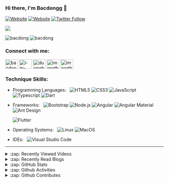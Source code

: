 ### Hi there, I'm Bacdongg 👋 ###

[![Website](https://img.shields.io/website?label=VLAUNCH.GROUP&style=for-the-badge&url=https%3A%2F%2Fvlaunch.group)](http://vlaunch.group/)
[![Website](https://img.shields.io/website?label=LAVISDECOR.ART&style=for-the-badge&url=https%3A%2F%2Flavisdecor.art)](http://lavisdecor.art/)
[![Twitter Follow](https://img.shields.io/twitter/follow/bacdongg?color=1DA1F2&logo=twitter&style=for-the-badge)](https://twitter.com/bacdongg)

![](https://komarev.com/ghpvc/?username=Bacdong&color=blueviolet&style=flat-square&label=Visitors)

<p align="left">
  <img src="https://github-readme-stats.vercel.app/api?username=bacdong&show_icons=true&locale=en&theme=tokyonight" alt="bacdong" />
  <img src="https://github-readme-stats.vercel.app/api/top-langs?username=bacdong&show_icons=true&locale=en&layout=compact&theme=tokyonight" alt="bacdong" />
</p>

### Connect with me: ###

<p align="left">
<a href="https://twitter.com/bacdongg" target="blank"><img align="center" src="https://cdn.jsdelivr.net/npm/simple-icons@3.0.1/icons/twitter.svg" alt="bacdongg" height="30" width="40" /></a>
<a href="https://linkedin.com/in/i-m-bacdongg-0218571b1" target="blank"><img align="center" src="https://cdn.jsdelivr.net/npm/simple-icons@3.0.1/icons/linkedin.svg" alt="i-m-bacdongg-0218571b1" height="30" width="40" /></a>
<a href="https://fb.com/duongbacdong.2000" target="blank"><img align="center" src="https://cdn.jsdelivr.net/npm/simple-icons@3.0.1/icons/facebook.svg" alt="duongbacdong.2000" height="30" width="40" /></a>
<a href="https://instagram.com/imnortheasthat" target="blank"><img align="center" src="https://cdn.jsdelivr.net/npm/simple-icons@3.0.1/icons/instagram.svg" alt="imnortheasthat" height="30" width="40" /></a>
  <a href="https://www.youtube.com/channel/UC2tyyHnpy_gS30lI740K3CA" target="blank"><img align="center" src="https://cdn.jsdelivr.net/npm/simple-icons@3.0.1/icons/youtube.svg" alt="imnortheasthat" height="30" width="40" /></a>
</p>

### Technique Skills: ###

- Programming Languages: &nbsp;
  ![HTML5](https://img.shields.io/badge/-HTML-333333?style=flat&logo=HTML5)
  ![CSS3](https://img.shields.io/badge/-CSS-333333?style=flat&logo=CSS3&logoColor=1572B6)
  ![JavaScript](https://img.shields.io/badge/-JavaScript-333333?style=flat&logo=javascript)
  ![Typescript](https://img.shields.io/badge/-Typescript-333333?style=flat&logo=typescript)
  ![Dart](https://img.shields.io/badge/-Dart-333333?style=flat&logo=Dart&logoColor=007ACC)

- Frameworks: &nbsp;
  ![Bootstrap](https://img.shields.io/badge/-Bootstrap-333333?style=flat&logo=bootstrap&logoColor=563D7C)
  ![Node.js](https://img.shields.io/badge/-Node.js-333333?style=flat&logo=node.js)
  ![Angular](https://img.shields.io/badge/-Angular-333333?style=flat&logo=angular)
  ![Angular Material](https://img.shields.io/badge/-AngularMaterial-333333?style=flat&logo=angular-material)
  ![Ant Design](https://img.shields.io/badge/-AntDesign-333333?style=flat&logo=ant-design)
  
  ![Flutter](https://img.shields.io/badge/-Flutter-333333?style=flat&logo=flutter&logoColor=007ACC)

- Operating Systems:  &nbsp;
  ![Linux](https://img.shields.io/badge/-Linux-333333?style=flat&logo=linux)
  ![MacOS](https://img.shields.io/badge/-MacOS-333333?style=flat&logo=macos)

- IDEs: &nbsp;
  ![Visual Studio Code](https://img.shields.io/badge/-Visual%20Studio%20Code-333333?style=flat&logo=visual-studio-code&logoColor=007ACC)

<!-- <p align="left"> 
  <a style="margin: 0 30px" href="https://developer.mozilla.org/en-US/docs/Web/JavaScript" target="_blank"> 
    <img src="https://raw.githubusercontent.com/devicons/devicon/master/icons/javascript/javascript-original.svg" alt="javascript" width="30" height="30"/> 
  </a> 
  
   <a style="margin: 0 30px" href="https://getbootstrap.com" target="_blank"> 
    <img src="https://raw.githubusercontent.com/devicons/devicon/master/icons/bootstrap/bootstrap-plain-wordmark.svg" alt="bootstrap" width="30" height="30"/>       </a> 
    <a style="margin: 0 30px" href="https://www.material.angular.io/" target="_blank"> 
    <img src="https://angular.io/generated/images/marketing/concept-icons/material.png" alt="angular material ui" width="30" height="30"/> 
  </a>
    
   <a style="margin: 0 30px" href="https://www.angular.io/" target="_blank"> 
    <img src="https://res.cloudinary.com/practicaldev/image/fetch/s--W1T6Rsuy--/c_fill,f_auto,fl_progressive,h_320,q_auto,w_320/https://dev-to-uploads.s3.amazonaws.com/uploads/organization/profile_image/802/810a339f-085d-43d2-adac-be3c3c1ec611.png" alt="angular" width="30" height="30"/> 
  </a>
   <a style="margin: 0 30px" href="https://sass-lang.com" target="_blank"> 
    <img src="https://raw.githubusercontent.com/devicons/devicon/master/icons/sass/sass-original.svg" alt="sass" width="30" height="30"/> 
  </a> 
  <a style="margin: 0 30px" href="https://www.typescriptlang.org/" target="_blank"> 
    <img src="https://raw.githubusercontent.com/devicons/devicon/master/icons/typescript/typescript-original.svg" alt="typescript" width="30" height="30"/> 
  </a>
     
   <a style="margin: 0 30px" href="https://dart.dev" target="_blank"> 
    <img src="https://www.vectorlogo.zone/logos/dartlang/dartlang-icon.svg" alt="dart" width="30" height="30"/> 
  </a> 
  <a style="margin: 0 30px" href="https://flutter.dev" target="_blank"> 
    <img src="https://www.vectorlogo.zone/logos/flutterio/flutterio-icon.svg" alt="flutter" width="30" height="30"/> 
  </a> 
    
   <a style="margin: 0 30px" href="https://www.linux.org/" target="_blank"> 
    <img src="https://raw.githubusercontent.com/devicons/devicon/master/icons/linux/linux-original.svg" alt="linux" width="30" height="30"/> 
  </a> 
    
  <a style="margin: 0 30px" href="https://git-scm.com/" target="_blank"> 
    <img src="https://www.vectorlogo.zone/logos/git-scm/git-scm-icon.svg" alt="git" width="30" height="30"/> 
  </a> 
</p> -->

---

<details>
  <summary>:zap: Recently Viewed Videos </summary>
  
- [The Figma 2021 Crash Course by Example](https://www.youtube.com/watch?v=Gu1so3pz4bA&t=236s)
- [270+ Creative CSS & Javascript Animation & Hover Effects | Stunning CSS3 Effects 2020](https://www.youtube.com/watch?v=iZ9tuuZzY_g)
- [2021 Tech Trends & Predictions for Developers](https://www.youtube.com/watch?v=oHtR5YSPLjo)
- [5 Tips To Get A Job in Web Development: Career Advice](https://www.youtube.com/watch?v=eip8MnR-4Z8)
- [webpack Tutorial: devServer & Hot Module Replacement (Live Reload)](https://www.youtube.com/watch?v=yR25JoybTxo)

➡️ [More recently viewed videos...](https://youtube.com)
</details>

<details>
  <summary>:zap: Recently Read Blogs </summary>
  
- [SCSS: @mixin and @include](https://sass-lang.com/documentation/at-rules/mixin)
- [50+ Best CSS Hover Effects](https://csspoint101.com/50-best-css-hover-effects-2020/)
- [Easy Lorem Ipsum Text Generator With Pure JavaScript – lorem-js](https://www.cssscript.com/easy-lorem-ipsum-text-generator-pure-javascript-lorem-js/)

➡️ [More recently read blogs...](https://vlaunch.com/blogs)
</details>

<details>
  <summary>:zap: GitHub Stats </summary>

  <p align="left">
    <img src="https://github-readme-stats.vercel.app/api?username=bacdong&show_icons=true&locale=en&theme=tokyonight" alt="bacdong" />
  </p>
</details>

<details>
  <summary>:zap: Github Activities </summary>
  
  <p align="left">
    <img src="https://github-readme-streak-stats.herokuapp.com/?user=bacdong&theme=tokyonight" alt="bacdong" />
  </p>
</details>

<details>
  <summary>:zap: Github Contributes </summary>
  
  <p align="left"> 
    <a href="https://github.com/ryo-ma/github-profile-trophy">
      <img src="https://github-profile-trophy.vercel.app/?username=bacdong&theme=tokyonight" alt="bacdong" />
    </a> 
  </p>
</details>

[website]: https://vlaunch.group
[website]: https://lavisdecor.art
[twitter]: https://twitter.com/bacdongg
[instagram]: https://instagram.com/imnortheasthat
[linkedin]: https://www.linkedin.com/in/i-m-bacdongg-0218571b1

